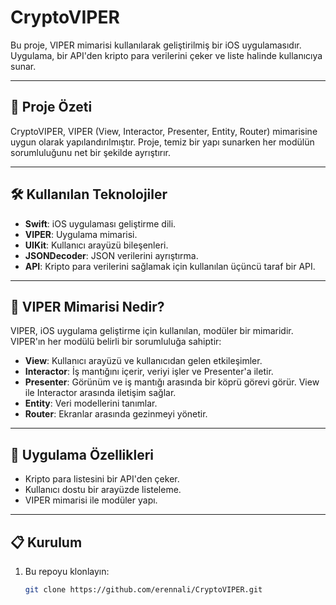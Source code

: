 # CryptoVIPER

Bu proje, VIPER mimarisi kullanılarak geliştirilmiş bir iOS uygulamasıdır. Uygulama, bir API'den kripto para verilerini çeker ve liste halinde kullanıcıya sunar.

---

## 📌 Proje Özeti

CryptoVIPER, VIPER (View, Interactor, Presenter, Entity, Router) mimarisine uygun olarak yapılandırılmıştır. Proje, temiz bir yapı sunarken her modülün sorumluluğunu net bir şekilde ayrıştırır.  

---

## 🛠️ Kullanılan Teknolojiler

- **Swift**: iOS uygulaması geliştirme dili.
- **VIPER**: Uygulama mimarisi.
- **UIKit**: Kullanıcı arayüzü bileşenleri.
- **JSONDecoder**: JSON verilerini ayrıştırma.
- **API**: Kripto para verilerini sağlamak için kullanılan üçüncü taraf bir API.

---

## 📂 VIPER Mimarisi Nedir?

VIPER, iOS uygulama geliştirme için kullanılan, modüler bir mimaridir. VIPER'ın her modülü belirli bir sorumluluğa sahiptir:

- **View**: Kullanıcı arayüzü ve kullanıcıdan gelen etkileşimler.
- **Interactor**: İş mantığını içerir, veriyi işler ve Presenter'a iletir.
- **Presenter**: Görünüm ve iş mantığı arasında bir köprü görevi görür. View ile Interactor arasında iletişim sağlar.
- **Entity**: Veri modellerini tanımlar.
- **Router**: Ekranlar arasında gezinmeyi yönetir.

---

## 📸 Uygulama Özellikleri

- Kripto para listesini bir API'den çeker.
- Kullanıcı dostu bir arayüzde listeleme.
- VIPER mimarisi ile modüler yapı.

---

## 📋 Kurulum

1. Bu repoyu klonlayın:
   ```bash
   git clone https://github.com/erennali/CryptoVIPER.git
  
